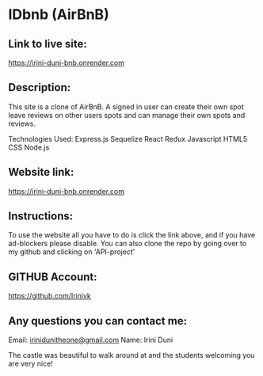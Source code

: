 # IDbnb (AirBnB)

## Link to live site:

https://irini-duni-bnb.onrender.com

## Description:
This site is a clone of AirBnB. A signed in user can create their own spot leave reviews on other users spots and can manage their own spots and reviews. 

Technologies Used:
Express.js
Sequelize
React
Redux
Javascript
HTML5
CSS
Node.js

## Website link:
https://irini-duni-bnb.onrender.com

## Instructions:
To use the website all you have to do is click the link above, and if you have ad-blockers please disable. 
You can also clone the repo by going over to my github and clicking on 'API-project'

## GITHUB Account:
https://github.com/Irinivk

## Any questions you can contact me:
Email: irinidunitheone@gmail.com
Name: Irini Duni


The castle was beautiful to walk around at and the students welcoming you are very nice! 
